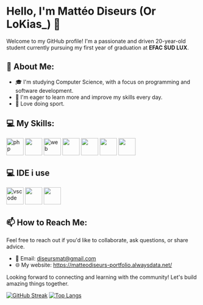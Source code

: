 # Hello, I'm Mattéo Diseurs (Or LoKias_) 👋

Welcome to my GitHub profile! I'm a passionate and driven 20-year-old student currently pursuing my first year of graduation at **EFAC SUD LUX**.

## 🌱 About Me:
- 🎓 I'm studying Computer Science, with a focus on programming and software development.
- 🚀 I'm eager to learn more and improve my skills every day.
- 🤺 Love doing sport.

## 💻 My Skills:
<p align="left">
<img src="https://cdn.jsdelivr.net/gh/devicons/devicon/icons/php/php-original.svg" alt="php" width="45" height="45"/>
<img src="https://cdn.jsdelivr.net/gh/devicons/devicon@latest/icons/bash/bash-original.svg" width="45" height="45"/>
<img src="https://cdn2.iconfinder.com/data/icons/superglyph-os/30/html5-512.png" alt="web" width="45" height="45"/>
<img src="https://cdn.jsdelivr.net/gh/devicons/devicon@latest/icons/css3/css3-original.svg"width="45" height="45" />
<img src="https://cdn.jsdelivr.net/gh/devicons/devicon@latest/icons/postgresql/postgresql-original.svg"width="45" height="45" />
<img src="https://cdn.jsdelivr.net/gh/devicons/devicon@latest/icons/c/c-original.svg" width="45" height="45"/>
<img src="https://cdn.jsdelivr.net/gh/devicons/devicon@latest/icons/cplusplus/cplusplus-original.svg" width="45" height="45"/>
</p>

## 💻 IDE i use 
<p align="left">
<img src="https://cdn.jsdelivr.net/gh/devicons/devicon/icons/vscode/vscode-original.svg" alt="vscode" width="45" height="45"/>
<img src="https://cdn.jsdelivr.net/gh/devicons/devicon@latest/icons/clion/clion-original.svg"width="45" height="45" />
<img src="https://cdn.jsdelivr.net/gh/devicons/devicon@latest/icons/datagrip/datagrip-original.svg"width="45" height="45" />
</p>

## 📫 How to Reach Me:
Feel free to reach out if you'd like to collaborate, ask questions, or share advice.
- 📧 Email: diseursmat@gmail.com
- 🌐 My website: https://matteodiseurs-portfolio.alwaysdata.net/

Looking forward to connecting and learning with the community! Let's build amazing things together.

[![GitHub Streak](http://github-readme-streak-stats.herokuapp.com?user=LoKiass&theme=dark&background=000000)](https://git.io/streak-stats)
[![Top Langs](https://github-readme-stats.vercel.app/api/top-langs/?username=LoKiass&layout=compact&theme=vision-friendly-dark)](https://github.com/anuraghazra/github-readme-stats)
